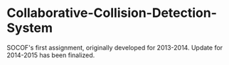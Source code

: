 # Collaborative-Collision-Detection-System

SOCOF's first assignment, originally developed for 2013-2014. Update for 2014-2015 has been finalized.
